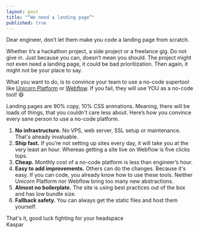 ```yaml
---
layout: post
title: "“We need a landing page”"
published: true
---
```


Dear engineer, don’t let them make you code a landing page from scratch.

Whether it’s a hackathon project, a side project or a freelance gig. Do not give in. Just because you can, doesn’t mean you should. The project might not even need a landing page, it could be bad prioritization. Then again, it might not be your place to say.

What you want to do, is to convince your team to use a no-code supertool like <a href="https://unicornplatform.com" target="_blank">Unicorn Platform</a> or <a href="https://webflow.com" target="_blank">Webflow</a>. If you fail, they will use YOU as a no-code tool! 😄

Landing pages are 90% copy, 10% CSS animations. Meaning, there will be loads of things, that you couldn't care less about. Here’s how you convince every sane person to use a no-code platform.

1. **No infrastructure.** No VPS, web server, SSL setup or maintenance. That's already invaluable.
2. **Ship fast.** If you’re not setting up sites every day, it will take you at the very least an hour. Whereas getting a site live on Webflow is five clicks tops.
3. **Cheap.** Monthly cost of a no-code platform is less than engineer’s hour.
4. **Easy to add improvements.** Others can do the changes. Because it's easy. If you can code, you already know how to use these tools. Neither Unicorn Platform nor Webflow bring too many new abstractions.
5. **Almost no boilerplate.** The site is using best practices out of the box and has low bundle size.
6. **Fallback safety.** You can always get the static files and host them yourself.

That's it, good luck fighting for your headspace
<br/>
Kaspar
